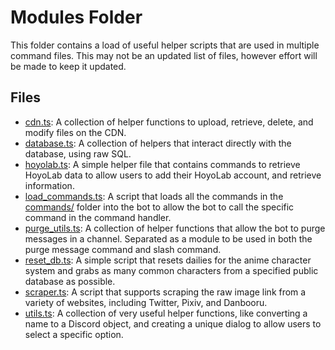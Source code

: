 # Modules Folder

This folder contains a load of useful helper scripts that are used in multiple command files. This may not be an updated
list of files, however effort will be made to keep it updated.

## Files

- [cdn.ts](cdn.ts): A collection of helper functions to upload, retrieve, delete, and modify files on the CDN.
- [database.ts](database.ts): A collection of helpers that interact directly with the database, using raw SQL.
- [hoyolab.ts](hoyolab.ts): A simple helper file that contains commands to retrieve HoyoLab data to allow users to add
  their HoyoLab account, and retrieve information.
- [load_commands.ts](load_commands.ts): A script that loads all the commands in the [commands/](../commands) folder into
  the bot to allow the bot to call the specific command in the command handler.
- [purge_utils.ts](purge_utils.ts): A collection of helper functions that allow the bot to purge messages in a channel.
  Separated as a module to be used in both the purge message command and slash command.
- [reset_db.ts](reset_db.ts): A simple script that resets dailies for the anime character system and grabs as many
  common characters from a specified public database as possible.
- [scraper.ts](scraper.ts): A script that supports scraping the raw image link from a variety of websites, including
  Twitter, Pixiv, and Danbooru.
- [utils.ts](utils.ts): A collection of very useful helper functions, like converting a name to a Discord object, and
  creating a unique dialog to allow users to select a specific option.
